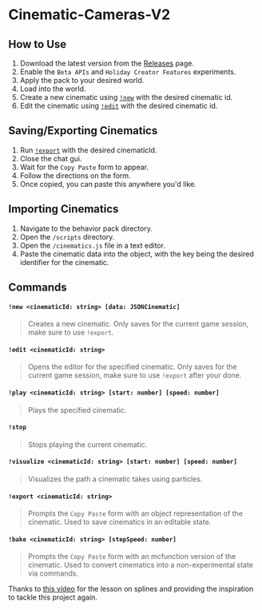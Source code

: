 # Cinematic-Cameras-V2

## How to Use
1. Download the latest version from the [Releases](https://github.com/MajestikButter/Cinematic-Cameras-V2/releases) page.
2. Enable the `Beta APIs` and `Holiday Creator Features` experiments.
3. Apply the pack to your desired world.
4. Load into the world.
5. Create a new cinematic using [`!new`](#new-cinematicid-string-data-jsoncinematic) with the desired cinematic id.
6. Edit the cinematic using [`!edit`](#edit-cinematicid-string) with the desired cinematic id.


## Saving/Exporting Cinematics
1. Run [`!export`](#export-cinematicid-string) with the desired cinematicId.
2. Close the chat gui.
3. Wait for the `Copy Paste` form to appear.
4. Follow the directions on the form.
5. Once copied, you can paste this anywhere you'd like.


## Importing Cinematics
1. Navigate to the behavior pack directory.
2. Open the `/scripts` directory.
3. Open the `/cinematics.js` file in a text editor.
4. Paste the cinematic data into the object, with the key being the desired identifier for the cinematic.


## Commands
#### `!new <cinematicId: string> [data: JSONCinematic]`
> Creates a new cinematic. Only saves for the current game session, make sure to use `!export`.

#### `!edit <cinematicId: string>`
> Opens the editor for the specified cinematic. Only saves for the current game session, make sure to use `!export` after your done.

#### `!play <cinematicId: string> [start: number] [speed: number]`
> Plays the specified cinematic. 

#### `!stop`
> Stops playing the current cinematic.

#### `!visualize <cinematicId: string> [start: number] [speed: number]`
> Visualizes the path a cinematic takes using particles.

#### `!export <cinematicId: string>`
> Prompts the `Copy Paste` form with an object representation of the cinematic. Used to save cinematics in an editable state.

#### `!bake <cinematicId: string> [stepSpeed: number]`
> Prompts the `Copy Paste` form with an mcfunction version of the cinematic. Used to convert cinematics into a non-experimental state via commands.

Thanks to [this video](https://www.youtube.com/watch?v=jvPPXbo87ds) for the lesson on splines and providing the inspiration to tackle this project again.
